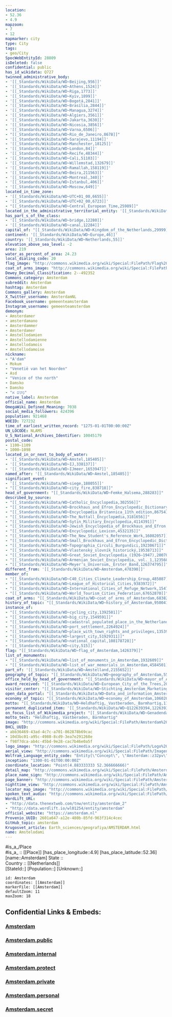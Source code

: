 ```yaml
---
location:
- 52.36
- 4.9
mapzoom:
- 7
- 12
mapmarker: city
type: City
tags:
- geo/City
SpocWebEntityId: 28809
isDeleted: false
confidential: public
has_id_wikidata: Q727
twinned_administrative_body:
- '[[_Standards/WikiData/WD~Beijing,956]]'
- '[[_Standards/WikiData/WD~Athens,1524]]'
- '[[_Standards/WikiData/WD~Riga,1773]]'
- '[[_Standards/WikiData/WD~Kyiv,1899]]'
- '[[_Standards/WikiData/WD~Bogotá,2841]]'
- '[[_Standards/WikiData/WD~Brasília,2844]]'
- '[[_Standards/WikiData/WD~Managua,3274]]'
- '[[_Standards/WikiData/WD~Algiers,3561]]'
- '[[_Standards/WikiData/WD~Jakarta,3630]]'
- '[[_Standards/WikiData/WD~Nicosia,3856]]'
- '[[_Standards/WikiData/WD~Varna,6506]]'
- "[[_Standards/WikiData/WD~Rio_de_Janeiro,8678]]"
- '[[_Standards/WikiData/WD~Sarajevo,11194]]'
- '[[_Standards/WikiData/WD~Manchester,18125]]'
- '[[_Standards/WikiData/WD~London,84]]'
- '[[_Standards/WikiData/WD~Recife,48344]]'
- '[[_Standards/WikiData/WD~Cali,51103]]'
- '[[_Standards/WikiData/WD~Willemstad,132679]]'
- '[[_Standards/WikiData/WD~Ramallah,158119]]'
- '[[_Standards/WikiData/WD~Beira,211563]]'
- '[[_Standards/WikiData/WD~Montreal,340]]'
- '[[_Standards/WikiData/WD~Istanbul,406]]'
- '[[_Standards/WikiData/WD~Moscow,649]]'
located_in_time_zone:
- '[[_Standards/WikiData/WD~UTC+01_00,6655]]'
- '[[_Standards/WikiData/WD~UTC+02_00,6723]]'
- "[[_Standards/WikiData/WD~Central_European_Time,25989]]"
located_in_the_administrative_territorial_entity: '[[_Standards/WikiData/WD~Amsterdam,9899]]'
has_part_s_of_the_class:
- '[[_Standards/WikiData/WD~bridge,12280]]'
- '[[_Standards/WikiData/WD~canal,12284]]'
capital_of: "[[_Standards/WikiData/WD~Kingdom_of_the_Netherlands,29999]]"
continent: '[[_Standards/WikiData/WD~Europe,46]]'
country: '[[_Standards/WikiData/WD~Netherlands,55]]'
elevation_above_sea_level: -2
area: 219
water_as_percent_of_area: 24.23
local_dialing_code: 20
flag_image: "http://commons.wikimedia.org/wiki/Special:FilePath/Flag%20of%20Amsterdam.svg"
coat_of_arms_image: "http://commons.wikimedia.org/wiki/Special:FilePath/Wapen%20van%20Amsterdam.svg"
Dewey_Decimal_Classification: 2--492352
Commons_category: Amsterdam
subreddit: Amsterdam
hashtag: Amsterdam
Commons_gallery: Amsterdam
X_Twitter_username: AmsterdamNL
Facebook_username: gemeenteamsterdam
Instagram_username: gemeenteamsterdam
demonym:
- Amsterdamer
- amsterdamano
- Amsterdammer
- Amsterdamer
- Amstellodamien
- Amstellodamienne
- Amstellodamois
- Amstellodamoise
nickname:
- "A'dam"
- Mokum
- "Venetië van het Noorden"
- Asd
- "Venice of the north"
- Damsko
- Damsko
- "מָקוֹם א"
native_label: Amsterdam
official_name: Amsterdam
OmegaWiki_Defined_Meaning: 7038
social_media_followers: 424396
population: 921468
WOEID: 727232
time_of_earliest_written_record: "1275-01-01T00:00:00Z"
UN_LOCODE: NLAMS
U_S_National_Archives_Identifier: 10045179
postal_code:
- 1100–1109
- 1000–1098
located_in_or_next_to_body_of_water:
- '[[_Standards/WikiData/WD~Amstel,185405]]'
- '[[_Standards/WikiData/WD~IJ,338137]]'
- '[[_Standards/WikiData/WD~IJmeer,1653947]]'
named_after: '[[_Standards/WikiData/WD~Amstel,185405]]'
significant_event:
- '[[_Standards/WikiData/WD~siege,188055]]'
- "[[_Standards/WikiData/WD~city_fire,838718]]"
head_of_government: "[[_Standards/WikiData/WD~Femke_Halsema,288283]]"
described_by_source:
- "[[_Standards/WikiData/WD~Catholic_Encyclopedia,302556]]"
- "[[_Standards/WikiData/WD~Brockhaus_and_Efron_Encyclopedic_Dictionary,602358]]"
- "[[_Standards/WikiData/WD~Encyclopædia_Britannica_11th_edition,867541]]"
- "[[_Standards/WikiData/WD~The_Nuttall_Encyclopædia,3181656]]"
- "[[_Standards/WikiData/WD~Sytin_Military_Encyclopedia,4114391]]"
- "[[_Standards/WikiData/WD~Jewish_Encyclopedia_of_Brockhaus_and_Efron,4173137]]"
- "[[_Standards/WikiData/WD~Encyclopedic_Lexicon,4532135]]"
- "[[_Standards/WikiData/WD~The_New_Student's_Reference_Work,16082057]]"
- "[[_Standards/WikiData/WD~Small_Brockhaus_and_Efron_Encyclopedic_Dictionary,19180675]]"
- "[[_Standards/WikiData/WD~Topographia_Circuli_Burgundici,19230671]]"
- "[[_Standards/WikiData/WD~Vlastenský_slovník_historický,19538713]]"
- "[[_Standards/WikiData/WD~Great_Soviet_Encyclopedia_(1926–1947),20078554]]"
- "[[_Standards/WikiData/WD~Armenian_Soviet_Encyclopedia,_vol._1,123560817]]"
- "[[_Standards/WikiData/WD~Meyer’s_Universum,_Erster_Band,126374795]]"
different_from: '[[_Standards/WikiData/WD~Amsterdam,478390]]'
member_of:
- "[[_Standards/WikiData/WD~C40_Cities_Climate_Leadership_Group,485087]]"
- "[[_Standards/WikiData/WD~League_of_Historical_Cities,9383972]]"
- "[[_Standards/WikiData/WD~International_Cities_of_Refuge_Network,15477956]]"
- "[[_Standards/WikiData/WD~World_Tourism_Cities_Federation,67652870]]"
coat_of_arms: "[[_Standards/WikiData/WD~coat_of_arms_of_Amsterdam,683829]]"
history_of_topic: "[[_Standards/WikiData/WD~history_of_Amsterdam,950041]]"
instance_of:
- "[[_Standards/WikiData/WD~cycling_city,1392581]]"
- "[[_Standards/WikiData/WD~big_city,1549591]]"
- "[[_Standards/WikiData/WD~cadastral_populated_place_in_the_Netherlands,1852859]]"
- "[[_Standards/WikiData/WD~port_settlement,2264924]]"
- "[[_Standards/WikiData/WD~place_with_town_rights_and_privileges,13539802]]"
- "[[_Standards/WikiData/WD~largest_city,51929311]]"
- "[[_Standards/WikiData/WD~national_capital,108178728]]"
- '[[_Standards/WikiData/WD~city,515]]'
flag: "[[_Standards/WikiData/WD~flag_of_Amsterdam,1426379]]"
list_of_monuments:
- "[[_Standards/WikiData/WD~list_of_monuments_in_Amsterdam,1932609]]"
- "[[_Standards/WikiData/WD~list_of_war_memorials_in_Amsterdam,4584501]]"
part_of: '[[_Standards/WikiData/WD~Amstelland,2155652]]'
geography_of_topic: "[[_Standards/WikiData/WD~geography_of_Amsterdam,5535115]]"
office_held_by_head_of_government: "[[_Standards/WikiData/WD~mayor_of_Amsterdam,13423495]]"
award_received: "[[_Standards/WikiData/WD~European_City_of_the_Trees,20198245]]"
visitor_center: "[[_Standards/WikiData/WD~Stichting_Amsterdam_Marketing,29802443]]"
open_data_portal: "[[_Standards/WikiData/WD~Data_and_information_Amsterdam,97012030]]"
economy_of_topic: "[[_Standards/WikiData/WD~economy_of_Amsterdam,106020264]]"
motto: "[[_Standards/WikiData/WD~Heldhaftig,_Vastberaden,_Barmhartig,117225352]]"
permanent_duplicated_item: '[[_Standards/WikiData/WD~Q122639394,122639394]]'
on_focus_list_of_Wikimedia_project: "[[_Standards/WikiData/WD~Genadendal_Music_Archive,128903909]]"
motto_text: "Heldhaftig, Vastberaden, Barmhartig"
image: "http://commons.wikimedia.org/wiki/Special:FilePath/Amsterdam%20airphoto.jpg"
BHCL_UUID:
- abb36469-43ad-4c7c-a701-862878b69cac
- 10d3bc01-a95c-4988-8cd9-3ea7e291268e
- f98f7dca-ab4c-45bd-9e28-cac7b46e0a5f
logo_image: "http://commons.wikimedia.org/wiki/Special:FilePath/Logo%20of%20Gemeente%20Amsterdam.svg"
aerial_view: "http://commons.wikimedia.org/wiki/Special:FilePath/Imagen%20de%20los%20canales%20conc%C3%A9ntricos%20en%20%C3%81msterdam.png"
Wolfram_Language_entity_code: "Entity[\"Concept\", \"Amsterdam::z32pv\"]"
inception: "1300-01-01T00:00:00Z"
coordinate_location: "Point(4.883333333 52.366666666)"
detail_map: "http://commons.wikimedia.org/wiki/Special:FilePath/Amsterdam-topografie.jpg"
place_name_sign: "http://commons.wikimedia.org/wiki/Special:FilePath/Amsterdam%20%28town%20sign%29.jpg"
page_banner: "http://commons.wikimedia.org/wiki/Special:FilePath/Amsterdam%20Canal%20Banner.jpg"
nighttime_view: "http://commons.wikimedia.org/wiki/Special:FilePath/Amsterdam%20Grachten%20at%20night.jpg"
locator_map_image: "http://commons.wikimedia.org/wiki/Special:FilePath/Amsterdam%20location%20map.svg"
spoken_text_audio: "http://commons.wikimedia.org/wiki/Special:FilePath/Nl-Amsterdam-article.ogg"
WordLift_URL:
- "http://data.thenextweb.com/tnw/entity/amsterdam_2"
- "http://data.wordlift.io/wl01254/entity/amsterdam"
official_website: "https://amsterdam.nl"
Provenio_UUID: 2601a647-a12e-480b-85fd-963f314c4cec
GitHub_topic: amsterdam
Krugosvet_article: Earth_sciences/geografiya/AMSTERDAM.html
name: Amstelodami
---
```


#is_a_/Place  
#is_a_ :: [[Place]] 
[has_place_longitude::4.9] 
[has_place_latitude::52.36] 
[name::Amsterdam] 
State ::  
Country :: [[Netherlands]]  
[StateId::] 
[Population::] 
[Unknown::] 


```leaflet
id: Amsterdam
coordinates: [[Amsterdam]] 
markerFile: [[Amsterdam]] 
defaultZoom: 11 
maxZoom: 18
```


## Confidential Links & Embeds: 

### [Amsterdam](/_Standards/Earth/Continent/Europe/Europe~West/Netherlands/Provinces~Netherlands/Noord-Holland/City/Amsterdam.md) 

### [Amsterdam.public](/_public/Earth/Continent/Europe/Europe~West/Netherlands/Provinces~Netherlands/Noord-Holland/City/Amsterdam.public.md) 

### [Amsterdam.internal](/_internal/Earth/Continent/Europe/Europe~West/Netherlands/Provinces~Netherlands/Noord-Holland/City/Amsterdam.internal.md) 

### [Amsterdam.protect](/_protect/Earth/Continent/Europe/Europe~West/Netherlands/Provinces~Netherlands/Noord-Holland/City/Amsterdam.protect.md) 

### [Amsterdam.private](/_private/Earth/Continent/Europe/Europe~West/Netherlands/Provinces~Netherlands/Noord-Holland/City/Amsterdam.private.md) 

### [Amsterdam.personal](/_personal/Earth/Continent/Europe/Europe~West/Netherlands/Provinces~Netherlands/Noord-Holland/City/Amsterdam.personal.md) 

### [Amsterdam.secret](/_secret/Earth/Continent/Europe/Europe~West/Netherlands/Provinces~Netherlands/Noord-Holland/City/Amsterdam.secret.md)

